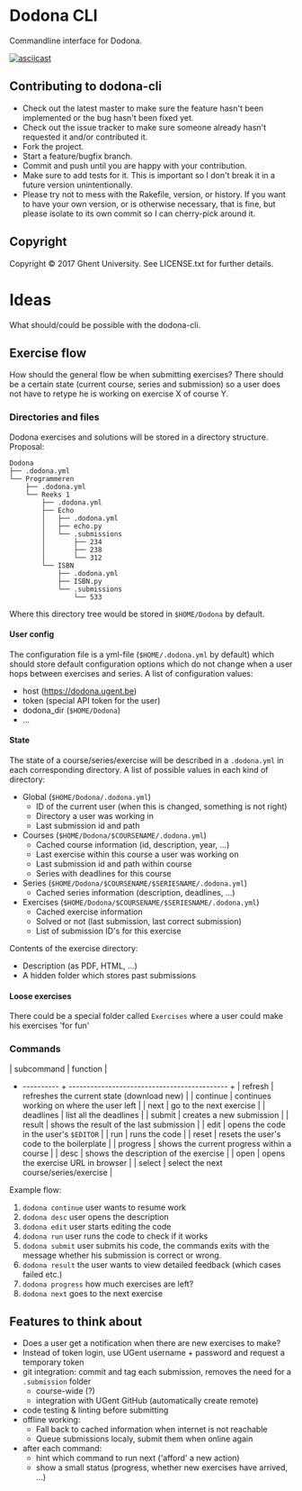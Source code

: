 # Dodona CLI

Commandline interface for Dodona.

[![asciicast](https://asciinema.org/a/uSQMrPzjFCQoxEtin293C7DZ9.png)](https://asciinema.org/a/uSQMrPzjFCQoxEtin293C7DZ9)

## Contributing to dodona-cli
 
* Check out the latest master to make sure the feature hasn't been implemented or the bug hasn't been fixed yet.
* Check out the issue tracker to make sure someone already hasn't requested it and/or contributed it.
* Fork the project.
* Start a feature/bugfix branch.
* Commit and push until you are happy with your contribution.
* Make sure to add tests for it. This is important so I don't break it in a future version unintentionally.
* Please try not to mess with the Rakefile, version, or history. If you want to have your own version, or is otherwise necessary, that is fine, but please isolate to its own commit so I can cherry-pick around it.

## Copyright

Copyright © 2017 Ghent University. See LICENSE.txt for
further details.

# Ideas

What should/could be possible with the dodona-cli.

## Exercise flow

How should the general flow be when submitting exercises? There should be a certain state (current course, series and submission) so a user does not have to retype he is working on exercise X of course Y.

### Directories and files
Dodona exercises and solutions will be stored in a directory structure. Proposal:
```
Dodona
├── .dodona.yml
└── Programmeren
    ├── .dodona.yml
    └── Reeks 1
        ├── .dodona.yml
        ├── Echo
        │   ├── .dodona.yml
        │   ├── echo.py
        │   └── .submissions
        │       ├── 234
        │       ├── 238
        │       └── 312
        └── ISBN
            ├── .dodona.yml
            ├── ISBN.py
            └── .submissions
                └── 533
```
Where this directory tree would be stored in `$HOME/Dodona` by default.

#### User config
The configuration file is a yml-file (`$HOME/.dodona.yml` by default) which should store default configuration options which do not change when a user hops between exercises and series. A list of configuration values:
- host (https://dodona.ugent.be)
- token (special API token for the user)
- dodona_dir (`$HOME/Dodona`)
- ...

#### State
The state of a course/series/exercise will be described in a `.dodona.yml` in each corresponding directory. A list of possible values in each kind of directory:

- Global (`$HOME/Dodona/.dodona.yml`)
  - ID of the current user (when this is changed, something is not right)
  - Directory a user was working in
  - Last submission id and path
- Courses (`$HOME/Dodona/$COURSENAME/.dodona.yml`)
  - Cached course information (id, description, year, ...)
  - Last exercise within this course a user was working on
  - Last submission id and path within course
  - Series with deadlines for this course
- Series (`$HOME/Dodona/$COURSENAME/$SERIESNAME/.dodona.yml`)
  - Cached series information (description, deadlines, ...)
- Exercises (`$HOME/Dodona/$COURSENAME/$SERIESNAME/.dodona.yml`)
  - Cached exercise information
  - Solved or not (last submission, last correct submission)
  - List of submission ID's for this exercise

Contents of the exercise directory:
  - Description (as PDF, HTML, ...)
  - A hidden folder which stores past submissions

#### Loose exercises
There could be a special folder called `Exercises` where a user could make his exercises 'for fun'

### Commands

| subcommand | function                                     |
+ ---------- + -------------------------------------------- +
| refresh    | refreshes the current state (download new)   |
| continue   | continues working on where the user left     |
| next       | go to the next exercise                      |
| deadlines  | list all the deadlines                       |
| submit     | creates a new submission                     |
| result     | shows the result of the last submission      |
| edit       | opens the code in the user's `$EDITOR`       |
| run        | runs the code                                |
| reset      | resets the user's code to the boilerplate    |
| progress   | shows the current progress within a course   |
| desc       | shows the description of the exercise        |
| open       | opens the exercise URL in browser            |
| select     | select the next course/series/exercise       |

Example flow:

  1. `dodona continue` user wants to resume work
  2. `dodona desc` user opens the description
  3. `dodona edit` user starts editing the code
  4. `dodona run` user runs the code to check if it works
  5. `dodona submit` user submits his code, the commands exits with the message whether his submission is correct or wrong.
  6. `dodona result` the user wants to view detailed feedback (which cases failed etc.)
  7. `dodona progress` how much exercises are left?
  8. `dodona next` goes to the next exercise

## Features to think about
- Does a user get a notification when there are new exercises to make?
- Instead of token login, use UGent username + password and request a temporary token
- git integration: commit and tag each submission, removes the need for a `.submission` folder
  - course-wide (?)
  - integration with UGent GitHub (automatically create remote)
- code testing & linting before submitting
- offline working:
  - Fall back to cached information when internet is not reachable
  - Queue submissions localy, submit them when online again
- after each command:
  - hint which command to run next ('afford' a new action)
  - show a small status (progress, whether new exercises have arrived, ...)

